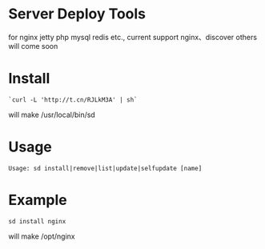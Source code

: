 # Server Deploy Tools
for nginx jetty php mysql redis etc.,
current support nginx、discover
others will come soon

# Install
```shell
`curl -L 'http://t.cn/RJLkM3A' | sh`
```

will make /usr/local/bin/sd

# Usage
```shell
Usage: sd install|remove|list|update|selfupdate [name]
```

# Example

```shell
sd install nginx
```

will make /opt/nginx
